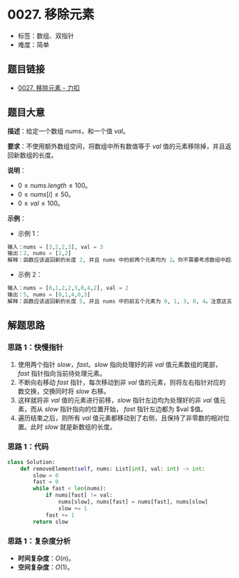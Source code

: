 # 0027. 移除元素

- 标签：数组、双指针
- 难度：简单

## 题目链接

- [0027. 移除元素 - 力扣](https://leetcode.cn/problems/remove-element/)

## 题目大意

**描述**：给定一个数组 $nums$，和一个值 $val$。

**要求**：不使用额外数组空间，将数组中所有数值等于 $val$ 值的元素移除掉，并且返回新数组的长度。

**说明**：

- $0 \le nums.length \le 100$。
- $0 \le nums[i] \le 50$。
- $0 \le val \le 100$。

**示例**：

- 示例 1：

```python
输入：nums = [3,2,2,3], val = 3
输出：2, nums = [2,2]
解释：函数应该返回新的长度 2, 并且 nums 中的前两个元素均为 2。你不需要考虑数组中超出新长度后面的元素。例如，函数返回的新长度为 2 ，而 nums = [2,2,3,3] 或 nums = [2,2,0,0]，也会被视作正确答案。
```

- 示例 2：

```python
输入：nums = [0,1,2,2,3,0,4,2], val = 2
输出：5, nums = [0,1,4,0,3]
解释：函数应该返回新的长度 5, 并且 nums 中的前五个元素为 0, 1, 3, 0, 4。注意这五个元素可为任意顺序。你不需要考虑数组中超出新长度后面的元素。
```

## 解题思路

### 思路 1：快慢指针

1. 使用两个指针 $slow$，$fast$。$slow$ 指向处理好的非 $val$ 值元素数组的尾部，$fast$ 指针指向当前待处理元素。
2. 不断向右移动 $fast$ 指针，每次移动到非 $val$ 值的元素，则将左右指针对应的数交换，交换同时将 $slow$ 右移。
3. 这样就将非 $val$ 值的元素进行前移，$slow$ 指针左边均为处理好的非 $val$ 值元素，而从 $slow$ 指针指向的位置开始， $fast$ 指针左边都为 $val $值。
4. 遍历结束之后，则所有 $val$ 值元素都移动到了右侧，且保持了非零数的相对位置。此时 $slow$ 就是新数组的长度。

### 思路 1：代码

```python
class Solution:
    def removeElement(self, nums: List[int], val: int) -> int:
        slow = 0
        fast = 0
        while fast < len(nums):
            if nums[fast] != val:
                nums[slow], nums[fast] = nums[fast], nums[slow]
                slow += 1
            fast += 1
        return slow
```

### 思路 1：复杂度分析

- **时间复杂度**：$O(n)$。
- **空间复杂度**：$O(1)$。


